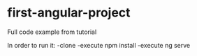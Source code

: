 # first-angular-project
Full code example from tutorial

In order to run it:
-clone
-execute npm install
-execute ng serve
